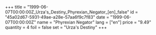 +++
title = "1999-06-07T00:00:00Z_Urza's_Destiny_Phyrexian_Negator_[en]_false"
id = "45a02d67-5931-49ae-a28e-57aa6f9c7f83"
date = "1999-06-07T00:00:00Z"
name = "Phyrexian Negator"
lang = ["en"]
price = "9.49"
quantity = 4
foil = false
set = "Urza's Destiny"
+++
